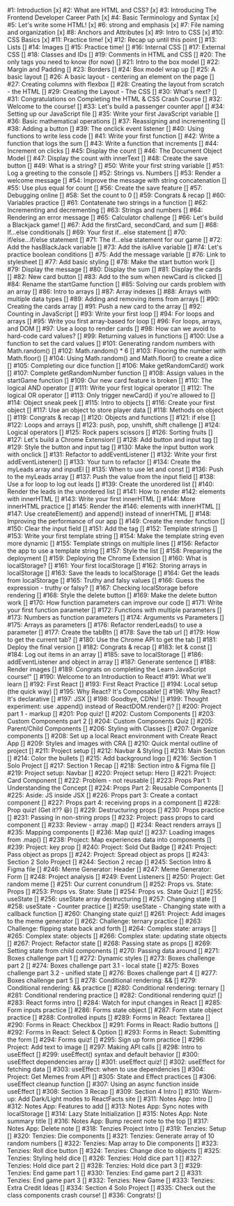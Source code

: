 #1: Introduction [x]
#2: What are HTML and CSS? [x]
#3: Introducing The Frontend Developer Career Path [x]
#4: Basic Terminology and Syntax [x]
#5: Let's write some HTML! [x]
#6: strong and emphasis [x]
#7: File naming and organization [x]
#8: Anchors and Attributes [x]
#9: Intro to CSS [x]
#10: CSS Basics [x]
#11: Practice time! [x]
#12: Recap up until this point []
#13: Lists []
#14: Images []
#15: Practice time! []
#16: Internal CSS []
#17: External CSS []
#18: Classes and IDs []
#19: Comments in HTML and CSS []
#20: The only tags you need to know (for now) []
#21: Intro to the box model []
#22: Margin and Padding []
#23: Borders []
#24: Box model wrap up []
#25: A basic layout []
#26: A basic layout - centering an element on the page []
#27: Creating columns with flexbox []
#28: Creating the layout from scratch - the HTML []
#29: Creating the Layout - The CSS []
#30: What's next? []
#31: Congratulations on Completing the HTML & CSS Crash Course []
#32: Welcome to the course! []
#33: Let's build a passenger counter app! []
#34: Setting up our JavaScript file []
#35: Write your first JavaScript variable []
#36: Basic mathematical operations []
#37: Reassigning and incrementing []
#38: Adding a button []
#39: The onclick event listener []
#40: Using functions to write less code []
#41: Write your first function []
#42: Write a function that logs the sum []
#43: Write a function that increments []
#44: Increment on clicks []
#45: Display the count []
#46: The Document Object Model []
#47: Display the count with innerText []
#48: Create the save button []
#49: What is a string? []
#50: Write your first string variable []
#51: Log a greeting to the console []
#52: Strings vs. Numbers []
#53: Render a welcome message []
#54: Improve the message with string concatenation []
#55: Use plus equal for count []
#56: Create the save feature []
#57: Debugging online []
#58: Set the count to 0 []
#59: Congrats & recap []
#60: Variables practice []
#61: Contatenate two strings in a function []
#62: Incrementing and decrementing []
#63: Strings and numbers []
#64: Rendering an error message []
#65: Calculator challenge []
#66: Let's build a Blackjack game! []
#67: Add the firstCard, secondCard, and sum []
#68: If...else conditionals []
#69: Your first if...else statement []
#70: if/else...if/else statement []
#71: The if...else statement for our game []
#72: Add the hasBlackJack variable []
#73: Add the isAlive variable []
#74: Let's practice boolean conditions []
#75: Add the message variable []
#76: Link to stylesheet []
#77: Add basic styling []
#78: Make the start button work []
#79: Display the message []
#80: Display the sum []
#81: Display the cards []
#82: New card button []
#83: Add to the sum when newCard is clicked []
#84: Rename the startGame function []
#85: Solving our cards problem with an array []
#86: Intro to arrays []
#87: Array indexes []
#88: Arrays with multiple data types []
#89: Adding and removing items from arrays []
#90: Creating the cards array []
#91: Push a new card to the array []
#92: Counting in JavaScript []
#93: Write your first loop []
#94: For loops and arrays []
#95: Write you first array-based for loop []
#96: For loops, arrays, and DOM []
#97: Use a loop to render cards []
#98: How can we avoid to hard-code card values? []
#99: Returning values in functions []
#100: Use a function to set the card values []
#101: Generating random numbers with Math.random() []
#102: Math.random() * 6 []
#103: Flooring the number with Math.floor() []
#104: Using Math.random() and Math.floor() to create a dice []
#105: Completing our dice function []
#106: Make getRandomCard() work []
#107: Complete getRandomNumber function []
#108: Assign values in the startGame function []
#109: Our new card feature is broken []
#110: The logical AND operator []
#111: Write your first logical operator []
#112: The logical OR operator []
#113: Only trigger newCard() if you're allowed to []
#114: Object sneak peek []
#115: Intro to objects []
#116: Create your first object []
#117: Use an object to store player data []
#118: Methods on object []
#119: Congrats & recap []
#120: Objects and functions []
#121: if else []
#122: Loops and arrays []
#123: push, pop, unshift, shift challenge []
#124: Logical operators []
#125: Rock papers scissors []
#126: Sorting fruits []
#127: Let's build a Chrome Extension! []
#128: Add button and input tag []
#129: Style the button and input tag []
#130: Make the input button work with onclick []
#131: Refactor to addEventListener []
#132: Write your first addEventListener() []
#133: Your turn to refactor []
#134: Create the myLeads array and inputEl []
#135: When to use let and const []
#136: Push to the myLeads array []
#137: Push the value from the input field []
#138: Use a for loop to log out leads []
#139: Create the unordered list []
#140: Render the leads in the unordered list []
#141: How to render
#142: elements with innerHTML []
#143: Write your first innerHTML []
#144: More innerHTML practice []
#145: Render the
#146: elements with innerHTML []
#147: Use createElement() and append() instead of innerHTML []
#148: Improving the performance of our app []
#149: Create the render function []
#150: Clear the input field []
#151: Add the tag []
#152: Template strings []
#153: Write your first template string []
#154: Make the template string even more dynamic []
#155: Template strings on multiple lines []
#156: Refactor the app to use a template string []
#157: Style the list []
#158: Preparing the deployment []
#159: Deploying the Chrome Extension []
#160: What is localStorage? []
#161: Your first localStorage []
#162: Storing arrays in localStorage []
#163: Save the leads to localStorage []
#164: Get the leads from localStorage []
#165: Truthy and falsy values []
#166: Guess the expression - truthy or falsy? []
#167: Checking localStorage before rendering []
#168: Style the delete button []
#169: Make the delete button work []
#170: How function parameters can improve our code []
#171: Write your first function parameter []
#172: Functions with multiple parameters []
#173: Numbers as function parameters []
#174: Arguments vs Parameters []
#175: Arrays as parameters []
#176: Refactor renderLeads() to use a parameter []
#177: Create the tabBtn []
#178: Save the tab url []
#179: How to get the current tab? []
#180: Use the Chrome API to get the tab []
#181: Deploy the final version []
#182: Congrats & recap []
#183: let & const []
#184: Log out items in an array []
#185: save to localStorage []
#186: addEventListener and object in array []
#187: Generate sentence []
#188: Render images []
#189: Congrats on completing the Learn JavaScript course!" []
#190: Welcome to an Introduction to React!
#191: What we'll learn []
#192: First React []
#193: First React Practice []
#194: Local setup (the quick way) []
#195: Why React? It's Composable! []
#196: Why React? It's declarative []
#197: JSX []
#198: Goodbye, CDNs! []
#199: Thought experiment: use .append() instead of ReactDOM.render()? []
#200: Project part 1 - markup []
#201: Pop quiz! []
#202: Custom Components []
#203: Custom Components part 2 []
#204: Custom Components Quiz []
#205: Parent/Child Components []
#206: Styling with Classes []
#207: Organize components []
#208: Set up a local React environment with Create React App []
#209: Styles and images with CRA []
#210: Quick mental outline of project []
#211: Project setup []
#212: Navbar & Styling []
#213: Main Section []
#214: Color the bullets []
#215: Add background logo []
#216: Section 1 Solo Project []
#217: Section 1 Recap []
#218: Section intro & Figma file []
#219: Project setup: Navbar []
#220: Project setup: Hero []
#221: Project: Card Component []
#222: Problem - not reusable []
#223: Props Part 1: Understanding the Concept []
#224: Props Part 2: Reusable Components []
#225: Aside: JS inside JSX []
#226: Props part 3: Create a contact component []
#227: Props part 4: receiving props in a component []
#228: Prop quiz! (Get it?? 😆) []
#229: Destructuring props []
#230: Props practice []
#231: Passing in non-string props []
#232: Project: pass props to card component []
#233: Review - array .map() []
#234: React renders arrays []
#235: Mapping components []
#236: Map quiz! []
#237: Loading images from .map() []
#238: Project: Map experiences data into components []
#239: Project: key prop []
#240: Project: Sold Out Badge []
#241: Project: Pass object as props []
#242: Project: Spread object as props []
#243: Section 2 Solo Project []
#244: Section 2 recap []
#245: Section Intro & Figma file []
#246: Meme Generator: Header []
#247: Meme Generator: Form []
#248: Project analysis []
#249: Event Listeners []
#250: Project: Get random meme []
#251: Our current conundrum []
#252: Props vs. State: Props []
#253: Props vs. State: State []
#254: Props vs. State Quiz! []
#255: useState []
#256: useState array destructuring []
#257: Changing state []
#258: useState - Counter practice []
#259: useState - Changing state with a callback function []
#260: Changing state quiz! []
#261: Project: Add images to the meme generator []
#262: Challenge: ternary practice []
#263: Challenge: flipping state back and forth []
#264: Complex state: arrays []
#265: Complex state: objects []
#266: Complex state: updating state objects []
#267: Project: Refactor state []
#268: Passing state as props []
#269: Setting state from child components []
#270: Passing data around []
#271: Boxes challenge part 1 []
#272: Dynamic styles []
#273: Boxes challenge part 2 []
#274: Boxes challenge part 3.1 - local state []
#275: Boxes challenge part 3.2 - unified state []
#276: Boxes challenge part 4 []
#277: Boxes challenge part 5 []
#278: Conditional rendering: && []
#279: Conditional rendering: && practice []
#280: Conditional rendering: ternary []
#281: Conditional rendering practice []
#282: Conditional rendering quiz! []
#283: React forms intro []
#284: Watch for input changes in React []
#285: Form inputs practice []
#286: Forms state object []
#287: Form state object practice []
#288: Controlled inputs []
#289: Forms in React: Textarea []
#290: Forms in React: Checkbox []
#291: Forms in React: Radio buttons []
#292: Forms in React: Select & Option []
#293: Forms in React: Submitting the form []
#294: Forms quiz! []
#295: Sign up form practice []
#296: Project: Add text to image []
#297: Making API calls []
#298: Intro to useEffect []
#299: useEffect() syntax and default behavior []
#300: useEffect dependencies array []
#301: useEffect quiz! []
#302: useEffect for fetching data []
#303: useEffect: when to use dependencies []
#304: Project: Get Memes from API []
#305: State and Effect practices []
#306: useEffect cleanup function []
#307: Using an async function inside useEffect []
#308: Section 3 Recap []
#309: Section 4 Intro []
#310: Warm-up: Add Dark/Light modes to ReactFacts site []
#311: Notes App: Intro []
#312: Notes App: Features to add []
#313: Notes App: Sync notes with localStorage []
#314: Lazy State Initialization []
#315: Notes App: Note summary title []
#316: Notes App: Bump recent note to the top []
#317: Notes App: Delete note []
#318: Tenzies Project Intro []
#319: Tenzies: Setup []
#320: Tenzies: Die components []
#321: Tenzies: Generate array of 10 random numbers []
#322: Tenzies: Map array to Die components []
#323: Tenzies: Roll dice button []
#324: Tenzies: Change dice to objects []
#325: Tenzies: Styling held dice []
#326: Tenzies: Hold dice part 1 []
#327: Tenzies: Hold dice part 2 []
#328: Tenzies: Hold dice part 3 []
#329: Tenzies: End game part 1 []
#330: Tenzies: End game part 2 []
#331: Tenzies: End game part 3 []
#332: Tenzies: New Game []
#333: Tenzies: Extra Credit Ideas []
#334: Section 4 Solo Project []
#335: Check out the class components crash course! []
#336: Congrats! []